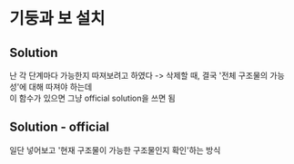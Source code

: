 # 기둥과 보 설치

## Solution
난 각 단계마다 가능한지 따져보려고 하였다
-> 삭제할 때, 결국 '전체 구조물의 가능성'에 대해 따져야 하는데  
이 함수가 있으면 그냥 official solution을 쓰면 됨

## Solution - official
일단 넣어보고 '현재 구조물이 가능한 구조물인지 확인'하는 방식